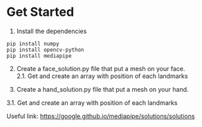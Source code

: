 # Get Started

1. Install the dependencies
```
pip install numpy
pip install opencv-python
pip install mediapipe
```

2. Create a face_solution.py file that put a mesh on your face.                                                                                                           
2.1. Get and create an array with position of each landmarks

3. Create a hand_solution.py file that put a mesh on your hand.                                                                               

3.1. Get and create an array with position of each landmarks

Useful link: https://google.github.io/mediapipe/solutions/solutions
